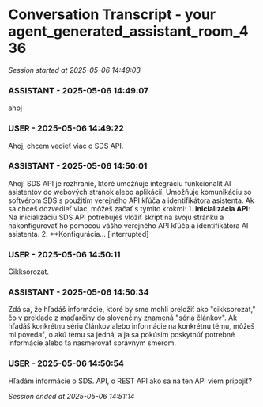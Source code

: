 # Conversation Transcript - your agent_generated_assistant_room_436

*Session started at 2025-05-06 14:49:03*

### ASSISTANT - 2025-05-06 14:49:07

ahoj

### USER - 2025-05-06 14:49:22

Ahoj, chcem vedieť viac o SDS API.

### ASSISTANT - 2025-05-06 14:50:01

Ahoj! SDS API je rozhranie, ktoré umožňuje integráciu funkcionalít AI asistentov do webových stránok alebo aplikácií. Umožňuje komunikáciu so softvérom SDS s použitím verejného API kľúča a identifikátora asistenta. Ak sa chceš dozvedieť viac, môžeš začať s týmito krokmi:  1. **Inicializácia API**: Na inicializáciu SDS API potrebuješ vložiť skript na svoju stránku a nakonfigurovať ho pomocou vášho verejného API kľúča a identifikátora AI asistenta. 2. **Konfigurácia... [interrupted]

### USER - 2025-05-06 14:50:11

Cikksorozat.

### ASSISTANT - 2025-05-06 14:50:34

Zdá sa, že hľadáš informácie, ktoré by sme mohli preložiť ako "cikksorozat," čo v preklade z maďarčiny do slovenčiny znamená "séria článkov". Ak hľadáš konkrétnu sériu článkov alebo informácie na konkrétnu tému, môžeš mi povedať, o akú tému sa jedná, a ja sa pokúsim poskytnúť potrebné informácie alebo ťa nasmerovať správnym smerom.

### USER - 2025-05-06 14:50:54

Hľadám informácie o SDS. API, o REST API ako sa na ten API viem pripojiť?

*Session ended at 2025-05-06 14:51:14*
